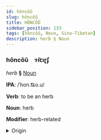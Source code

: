 ```yaml
---
id: hôncôû
slug: hôncôû
title: HÔNCÔÛ
sidebar_position: 133
tags: [hôncôû, Noun, Sino-Tibetan]
description: herb § Noun
---
```


### hôncôû&emsp;<span kind="abugida">ɂ̃ıꞇıɽʄ</span>

*herb* **§** [Noun](../../tags/Noun)

**IPA**: /ˈhon.t͡ɕo.u/

**Verb**: to be an herb

**Noun**: herb

**Modifier**: herb-related

<details>
    <summary>Origin</summary>
    Cantonese 香草 hoeng1 cou2 /hɔːŋ˥ tsʰou̯˧˥/<br/>
    <em>Sino-Tibetan Language Family</em>
</details>